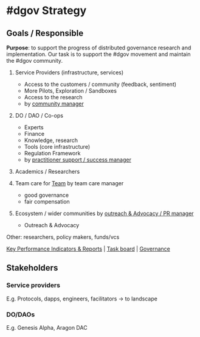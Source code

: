 # \#dgov Strategy

## Goals / Responsible

**Purpose**: to support the progress of distributed governance research and implementation. Our task is to support the \#dgov movement and maintain the \#dgov community.

1. Service Providers \(infrastructure, services\)

   * Access to the customers / community \(feedback, sentiment\)
   * More Pilots, Exploration / Sandboxes
   * Access to the research
   * by [community manager](../roles/community-manager/)

2. DO / DAO / Co-ops

   * Experts
   * Finance
   * Knowledge, research
   * Tools \(core infrastructure\)
   * Regulation Framework
   * by [practitioner support / success manager](../roles/practitioner-support-success/)

3. Academics / Researchers 
4. Team care for [Team](../dgov-history.md) by team care manager
   * good governance
   * fair compensation 
5. Ecosystem / wider communities by [outreach & Advocacy / PR manager](../roles/pr-manager.md)
   * Outreach & Advocacy

Other: researchers, policy makers, funds/vcs

[Key Performance Indicators & Reports](https://docs.google.com/spreadsheets/d/1B0XGN2uMeStBHcOcr0VySbSzYz_V67zmKCjJ-NBwvNU/edit#gid=590065571)  \|  [Task board](https://trello.com/b/CIKoPoBt/q1-2019)  \|  [Governance](../roles/) 

## Stakeholders

### Service providers

E.g. Protocols, dapps, engineers, facilitators -&gt; to landscape

### DO/DAOs

E.g. Genesis Alpha, Aragon DAC



